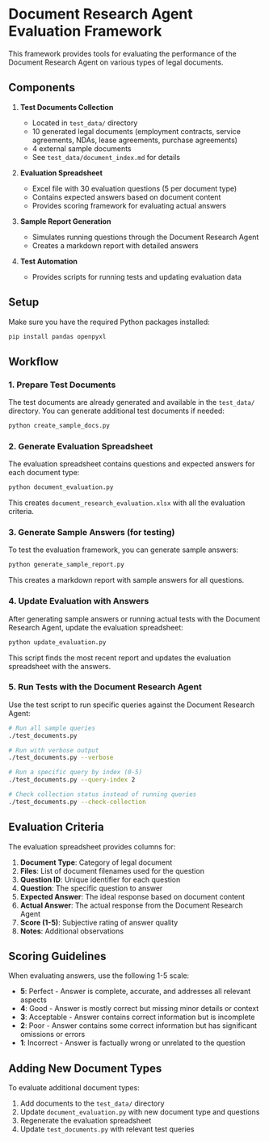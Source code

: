 # Document Research Agent Evaluation Framework

This framework provides tools for evaluating the performance of the Document Research Agent on various types of legal documents.

## Components

1. **Test Documents Collection**
   - Located in `test_data/` directory
   - 10 generated legal documents (employment contracts, service agreements, NDAs, lease agreements, purchase agreements)
   - 4 external sample documents
   - See `test_data/document_index.md` for details

2. **Evaluation Spreadsheet**
   - Excel file with 30 evaluation questions (5 per document type)
   - Contains expected answers based on document content
   - Provides scoring framework for evaluating actual answers

3. **Sample Report Generation**
   - Simulates running questions through the Document Research Agent
   - Creates a markdown report with detailed answers

4. **Test Automation**
   - Provides scripts for running tests and updating evaluation data

## Setup

Make sure you have the required Python packages installed:

```bash
pip install pandas openpyxl
```

## Workflow

### 1. Prepare Test Documents

The test documents are already generated and available in the `test_data/` directory. You can generate additional test documents if needed:

```bash
python create_sample_docs.py
```

### 2. Generate Evaluation Spreadsheet

The evaluation spreadsheet contains questions and expected answers for each document type:

```bash
python document_evaluation.py
```

This creates `document_research_evaluation.xlsx` with all the evaluation criteria.

### 3. Generate Sample Answers (for testing)

To test the evaluation framework, you can generate sample answers:

```bash
python generate_sample_report.py
```

This creates a markdown report with sample answers for all questions.

### 4. Update Evaluation with Answers

After generating sample answers or running actual tests with the Document Research Agent, update the evaluation spreadsheet:

```bash
python update_evaluation.py
```

This script finds the most recent report and updates the evaluation spreadsheet with the answers.

### 5. Run Tests with the Document Research Agent

Use the test script to run specific queries against the Document Research Agent:

```bash
# Run all sample queries
./test_documents.py

# Run with verbose output
./test_documents.py --verbose

# Run a specific query by index (0-5)
./test_documents.py --query-index 2

# Check collection status instead of running queries
./test_documents.py --check-collection
```

## Evaluation Criteria

The evaluation spreadsheet provides columns for:

1. **Document Type**: Category of legal document
2. **Files**: List of document filenames used for the question
3. **Question ID**: Unique identifier for each question
4. **Question**: The specific question to answer
5. **Expected Answer**: The ideal response based on document content
6. **Actual Answer**: The actual response from the Document Research Agent
7. **Score (1-5)**: Subjective rating of answer quality
8. **Notes**: Additional observations

## Scoring Guidelines

When evaluating answers, use the following 1-5 scale:

- **5**: Perfect - Answer is complete, accurate, and addresses all relevant aspects
- **4**: Good - Answer is mostly correct but missing minor details or context
- **3**: Acceptable - Answer contains correct information but is incomplete
- **2**: Poor - Answer contains some correct information but has significant omissions or errors
- **1**: Incorrect - Answer is factually wrong or unrelated to the question

## Adding New Document Types

To evaluate additional document types:

1. Add documents to the `test_data/` directory
2. Update `document_evaluation.py` with new document type and questions
3. Regenerate the evaluation spreadsheet
4. Update `test_documents.py` with relevant test queries 